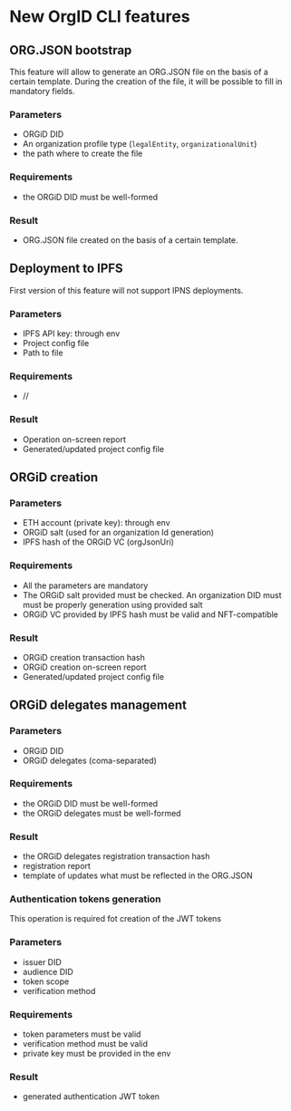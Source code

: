 # New OrgID CLI features

## ORG.JSON bootstrap

This feature will allow to generate an ORG.JSON file on the basis of a certain template.
During the creation of the file, it will be possible to fill in mandatory fields.

### Parameters

- ORGiD DID
- An organization profile type (`legalEntity`, `organizationalUnit`)
- the path where to create the file

### Requirements

- the ORGiD DID must be well-formed

### Result

- ORG.JSON file created on the basis of a certain template.

## Deployment to IPFS

First version of this feature will not support IPNS deployments.

### Parameters

- IPFS API key: through env
- Project config file
- Path to file

### Requirements

- //

### Result

- Operation on-screen report
- Generated/updated project config file

## ORGiD creation

### Parameters

- ETH account (private key): through env
- ORGiD salt (used for an organization Id generation)
- IPFS hash of the ORGiD VC (orgJsonUri)

### Requirements

- All the parameters are mandatory
- The ORGiD salt provided must be checked. An organization DID must must be properly generation using provided salt
- ORGiD VC provided by IPFS hash must be valid and NFT-compatible

### Result

- ORGiD creation transaction hash
- ORGiD creation on-screen report
- Generated/updated project config file

## ORGiD delegates management

### Parameters

- ORGiD DID
- ORGiD delegates (coma-separated)

### Requirements

- the ORGiD DID must be well-formed
- the ORGiD delegates must be well-formed

### Result

- the ORGiD delegates registration transaction hash
- registration report
- template of updates what must be reflected in the ORG.JSON

### Authentication tokens generation

This operation is required fot creation of the JWT tokens

### Parameters

- issuer DID
- audience DID
- token scope
- verification method

### Requirements

- token parameters must be valid
- verification method must be valid
- private key must be provided in the env

### Result

- generated authentication JWT token
